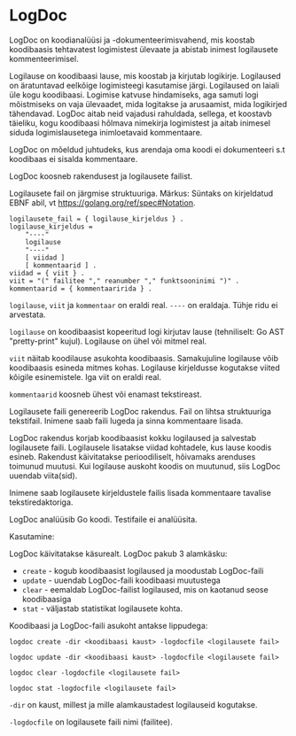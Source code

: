 # LogDoc

LogDoc on koodianalüüsi ja -dokumenteerimisvahend, mis koostab koodibaasis tehtavatest logimistest ülevaate ja abistab inimest logilausete kommenteerimisel.

Logilause on koodibaasi lause, mis koostab ja kirjutab logikirje. Logilaused on äratuntavad eelkõige logimisteegi kasutamise järgi. Logilaused on laiali üle kogu koodibaasi. Logimise katvuse hindamiseks, aga samuti logi mõistmiseks on vaja ülevaadet, mida logitakse ja arusaamist, mida logikirjed tähendavad. LogDoc aitab neid vajadusi rahuldada, sellega, et koostavb täieliku, kogu koodibaasi hõlmava nimekirja logimistest ja aitab inimesel siduda logimislausetega inimloetavaid kommentaare. 

LogDoc on mõeldud juhtudeks, kus arendaja oma koodi ei dokumenteeri s.t koodibaas ei sisalda kommentaare.

LogDoc koosneb rakendusest ja logilausete failist.

Logilausete fail on järgmise struktuuriga. Märkus: Süntaks on kirjeldatud EBNF abil, vt https://golang.org/ref/spec#Notation. 
 
````
logilausete_fail = { logilause_kirjeldus } .
logilause_kirjeldus =
    "----"
    logilause
    "----"
    [ viidad ]
    [ kommentaarid ] .
viidad = { viit } .
viit = "(" failitee "," reanumber "," funktsooninimi ")" .
kommentaarid = { kommentaaririda } .
````

`logilause`, `viit` ja `kommentaar` on eraldi real. `----` on eraldaja. Tühje ridu ei arvestata. 

`logilause` on koodibaasist kopeeritud logi kirjutav lause (tehniliselt: Go AST "pretty-print" kujul). Logilause on ühel või mitmel real.

`viit` näitab koodilause asukohta koodibaasis. Samakujuline logilause võib koodibaasis esineda mitmes kohas. Logilause kirjeldusse kogutakse viited kõigile esinemistele. Iga viit on eraldi real.

`kommentaarid` koosneb ühest või enamast tekstireast.

Logilausete faili genereerib LogDoc rakendus. Fail on lihtsa struktuuriga tekstifail. Inimene saab faili lugeda ja sinna kommentaare lisada. 

LogDoc rakendus korjab koodibaasist kokku logilaused ja salvestab logilausete faili. Logilausele lisatakse viidad kohtadele, kus lause koodis esineb. Rakendust käivitatakse perioodiliselt, hõivamaks arenduses toimunud muutusi. Kui logilause auskoht koodis on muutunud, siis LogDoc uuendab viita(sid).

Inimene saab logilausete kirjeldustele failis lisada kommentaare tavalise tekstiredaktoriga.

LogDoc analüüsib Go koodi. Testifaile ei analüüsita.

Kasutamine:

LogDoc käivitatakse käsurealt. LogDoc pakub 3 alamkäsku:

- `create` - kogub koodibaasist logilaused ja moodustab LogDoc-faili
- `update` - uuendab LogDoc-faili koodibaasi muutustega
- `clear` - eemaldab LogDoc-failist logilaused, mis on kaotanud seose koodibaasiga  
- `stat` - väljastab statistikat logilausete kohta.

Koodibaasi ja LogDoc-faili asukoht antakse lippudega:

````
logdoc create -dir <koodibaasi kaust> -logdocfile <logilausete fail>
````

````
logdoc update -dir <koodibaasi kaust> -logdocfile <logilausete fail>
````

````
logdoc clear -logdocfile <logilausete fail>
````

````
logdoc stat -logdocfile <logilausete fail>
````

`-dir` on kaust, millest ja mille alamkaustadest logilauseid kogutakse.

`-logdocfile` on logilausete faili nimi (failitee).
